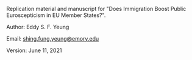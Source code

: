 Replication material and manuscript for "Does Immigration Boost Public Euroscepticism in EU Member States?".

Author: Eddy S. F. Yeung

Email: shing.fung.yeung@emory.edu

Version: June 11, 2021
